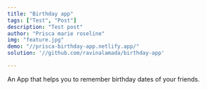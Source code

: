 ```yaml
---
title: "Birthday app"
tags: ["Test", "Post"]
description: "Test post"
author: "Prisca marie roseline"
img: "feature.jpg"
demo: "//prisca-birthday-app.netlify.app/"
solution: '//github.com/ravinalamada/birthday-app'

---
```

An App that helps you to remember birthday dates of your friends.

